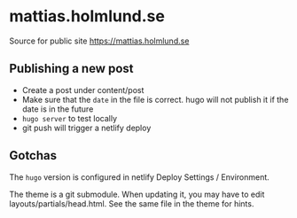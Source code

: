 # mattias.holmlund.se

Source for public site https://mattias.holmlund.se

## Publishing a new post

- Create a post under content/post
- Make sure that the `date` in the file is correct. hugo will not publish it if the date is in the future
- `hugo server` to test locally
- git push will trigger a netlify deploy

## Gotchas

The `hugo` version is configured in netlify Deploy Settings / Environment.

The theme is a git submodule. When updating it, you may have to edit layouts/partials/head.html. See the same file in the theme for hints.